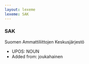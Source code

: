 ```yaml
---
layout: lexeme
lexeme: SAK
---
```


###  SAK

Suomen Ammattiliittojen Keskusjärjestö
* UPOS:  NOUN
* Added from:  joukahainen

